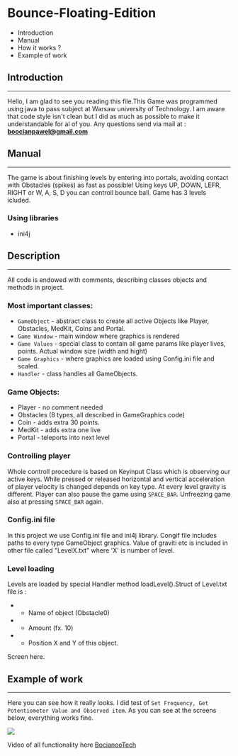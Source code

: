# Bounce-Floating-Edition

* Introduction
* Manual
* How it works ? 
* Example of work

## Introduction
---
Hello, I am glad to see you reading this file.This Game was programmed using java to pass subject at Warsaw university of Technology.
I am aware that code style isn't clean but I did as much as possible to make it understandable for al of you.
Any questions send via mail at : **boocianpawel@gmail.com**

## Manual
---
The game is about finishing levels by entering into portals, avoiding contact with Obstacles (spikes) as fast as possible! 
Using keys UP, DOWN, LEFR, RIGHT or W, A, S, D you can controll bounce ball. Game has 3 levels icluded.

### Using libraries
* ini4j

## Description 
---
All code is endowed with comments, describing classes objects and methods in project. 

### Most important classes:

* `GameObject` - abstract class to create all active Objects like Player, Obstacles, MedKit, Coins and Portal.
* `Game Window` - main window where graphics is rendered
* `Game Values` - special class to contain all game params like player lives, points. Actual window size (width and hight)
* `Game Graphics` - where graphics are loaded using Config.ini file and scaled.
* `Handler` - class handles all GameObjects.

### Game Objects:
* Player - no comment needed
* Obstacles (8 types, all described in GameGraphics code)
* Coin - adds extra 30 points.
* MedKit - adds extra one live
* Portal - teleports into next level

### Controlling player
Whole controll procedure is based on Keyinput Class which is observing our active keys. While pressed or released horizontal and vertical acceleration of player velocity is changed depends on key type. At every level gravity is different. Player can also pause the game using `SPACE_BAR`. Unfreezing game also at pressing `SPACE_BAR` again.

### Config.ini file
In this project we use Config.ini file and ini4j library. Congif file includes paths to every type GameObject graphics. Value of graviti etc is included in other file called "LevelX.txt" where 'X' is number of level.

### Level loading
Levels are loaded by special Handler method loadLevel().Struct of Level.txt file is : 
* - Name of object (Obstacle0)
* - Amount (fx. 10)
* - Position X and Y of this object.

Screen here.



## Example of work
---
Here you can see how it really looks. I did test of `Set Frequency, Get Potentiometer Value and Observed item`.
As you can see at the screens below, everything works fine.


![](images/Work_screen.png)


Video of all functionality here [BocianooTech](https://www.youtube.com/channel/UClkl_F0n8ZwLmSB5RVzRORw)
